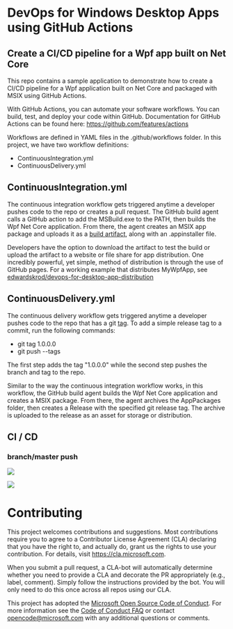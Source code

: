 
# DevOps for Windows Desktop Apps using GitHub Actions

## Create a CI/CD pipeline for a Wpf app built on Net Core

This repo contains a sample application to demonstrate how to create a CI/CD pipeline for a Wpf application built on Net Core and packaged with MSIX using GitHub Actions. 

With GitHub Actions, you can automate your software workflows.  You can build, test, and deploy your code within GitHub.  Documentation for GitHub Actions can be found here: https://github.com/features/actions

Workflows are defined in YAML files in the .github/workflows folder.  In this project, we have two workflow definitions:
* ContinuousIntegration.yml
* ContinuousDelivery.yml

## ContinuousIntegration.yml

The continuous integration workflow gets triggered anytime a developer pushes code to the repo or creates a pull request.  The GitHub build agent calls a GitHub action to add the MSBuild.exe to the PATH, then builds the Wpf Net Core application.  From there, the agent creates an MSIX app package and uploads it as a [build artifact](https://github.com/marketplace/actions/upload-artifact), along with an .appinstaller file.

Developers have the option to download the artifact to test the build or upload the artifact to a website or file share for app distribution.  One incredibly powerful, yet simple, method of distribution is through the use of GitHub pages.  For a working example that distributes MyWpfApp, see [edwardskrod/devops-for-desktop-app-distribution](https://github.com/edwardskrod/devops-for-desktop-apps-distribution)

## ContinuousDelivery.yml

The continuous delivery workflow gets triggered anytime a developer pushes code to the repo that has a git [tag](https://git-scm.com/book/en/v2/Git-Basics-Tagging).   To add a simple release tag to a commit, run the following commands:
* git tag 1.0.0.0
* git push --tags

The first step adds the tag "1.0.0.0" while the second step pushes the branch and tag to the repo.

Similar to the way the continuous integration workflow works, in this workflow, the GitHub build agent builds the Wpf Net Core application and creates a MSIX package.  From there, the agent archives the AppPackages folder, then creates a Release with the specified git release tag.  The archive is uploaded to the release as an asset for storage or distribution.

## CI / CD
### branch/master push

![](https://github.com/edwardskrod/devops-for-windows-apps/workflows/Wpf%20Continuous%20Integration/badge.svg)

![](https://github.com/edwardskrod/devops-for-windows-apps/workflows/Wpf%20Continuous%20Delivery/badge.svg)


# Contributing

This project welcomes contributions and suggestions.  Most contributions require you to agree to a
Contributor License Agreement (CLA) declaring that you have the right to, and actually do, grant us
the rights to use your contribution. For details, visit https://cla.microsoft.com.

When you submit a pull request, a CLA-bot will automatically determine whether you need to provide
a CLA and decorate the PR appropriately (e.g., label, comment). Simply follow the instructions
provided by the bot. You will only need to do this once across all repos using our CLA.

This project has adopted the [Microsoft Open Source Code of Conduct](https://opensource.microsoft.com/codeofconduct/).
For more information see the [Code of Conduct FAQ](https://opensource.microsoft.com/codeofconduct/faq/) or
contact [opencode@microsoft.com](mailto:opencode@microsoft.com) with any additional questions or comments.
